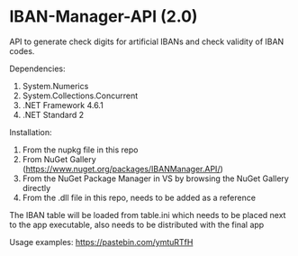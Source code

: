 # IBAN-Manager-API (2.0)
API to generate check digits for artificial IBANs and check validity of IBAN codes.


Dependencies:

1. System.Numerics 
2. System.Collections.Concurrent
3. .NET Framework 4.6.1
4. .NET Standard 2


Installation:
1. From the nupkg file in this repo
2. From NuGet Gallery (https://www.nuget.org/packages/IBANManager.API/)
3. From the NuGet Package Manager in VS by browsing the NuGet Gallery directly
4. From the .dll file in this repo, needs to be added as a reference

The IBAN table will be loaded from table.ini which needs to be placed next to the app executable, also needs to be distributed with the final app


Usage examples: https://pastebin.com/ymtuRTfH
